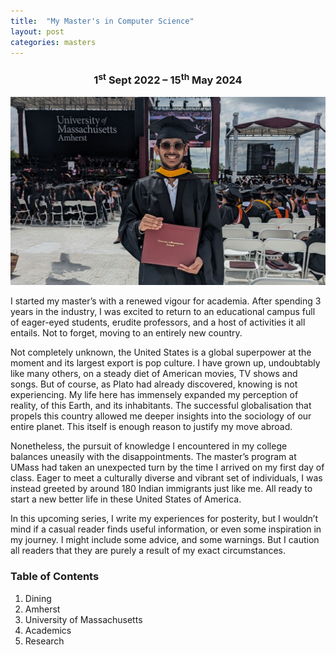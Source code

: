 ```yaml
---
title:  "My Master's in Computer Science"
layout: post
categories: masters
---
```


<h3 style="text-align: center">1<sup>st</sup> Sept 2022 – 15<sup>th</sup> May 2024</h3>

![graduation](/assets/images/masters-graduation.jpg)

I started my master’s with a renewed vigour for academia. After spending 3 years in the industry, I was excited to return to an educational campus full of eager-eyed students, erudite professors, and a host of activities it all entails. Not to forget, moving to an entirely new country.



Not completely unknown, the United States is a global superpower at the moment and its largest export is pop culture. I have grown up, undoubtably like many others, on a steady diet of American movies, TV shows and songs. But of course, as Plato had already discovered, knowing is not experiencing. My life here has immensely expanded my perception of reality, of this Earth, and its inhabitants. The successful globalisation that propels this country allowed me deeper insights into the sociology of our entire planet. This itself is enough reason to justify my move abroad.

Nonetheless, the pursuit of knowledge I encountered in my college balances uneasily with the disappointments. The master’s program at UMass had taken an unexpected turn by the time I arrived on my first day of class. Eager to meet a culturally diverse and vibrant set of individuals, I was instead greeted by around 180 Indian immigrants just like me. All ready to start a new better life in these United States of America.

In this upcoming series, I write my experiences for posterity, but I wouldn’t mind if a casual reader finds useful information, or even some inspiration in my journey. I might include some advice, and some warnings. But I caution all readers that they are purely a result of my exact circumstances.

### Table of Contents

1. Dining
2. Amherst
3. University of Massachusetts
4. Academics
5. Research